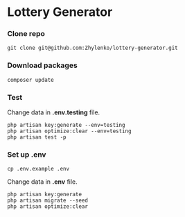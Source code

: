 # Lottery Generator

### Clone repo
```
git clone git@github.com:Zhylenko/lottery-generator.git
```

### Download packages
```
composer update
```

### Test
Change data  in **.env.testing** file.
```
php artisan key:generate --env=testing
php artisan optimize:clear --env=testing
php artisan test -p
```

### Set up **.env**
```
cp .env.example .env
```
Change data  in **.env** file.
```
php artisan key:generate
php artisan migrate --seed
php artisan optimize:clear
```